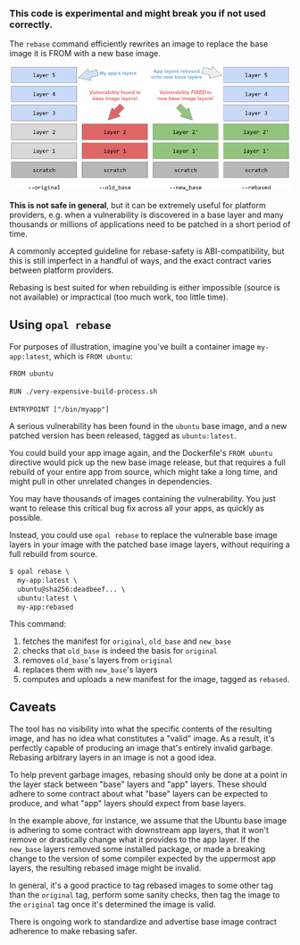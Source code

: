 ### This code is experimental and might break you if not used correctly.

The `rebase` command efficiently rewrites an image to replace the base image it
is FROM with a new base image.

![rebase visualization](./images/rebase.png)

**This is not safe in general**, but it can be extremely useful for platform
providers, e.g. when a vulnerability is discovered in a base layer and many
thousands or millions of applications need to be patched in a short period of
time.

A commonly accepted guideline for rebase-safety is ABI-compatibility, but this
is still imperfect in a handful of ways, and the exact contract varies between
platform providers.

Rebasing is best suited for when rebuilding is either impossible (source is not
available) or impractical (too much work, too little time).

## Using `opal rebase`

For purposes of illustration, imagine you've built a container image
`my-app:latest`, which is `FROM ubuntu`:

```
FROM ubuntu

RUN ./very-expensive-build-process.sh

ENTRYPOINT ["/bin/myapp"]
```

A serious vulnerability has been found in the `ubuntu` base image, and a new
patched version has been released, tagged as `ubuntu:latest`.

You could build your app image again, and the Dockerfile's `FROM ubuntu`
directive would pick up the new base image release, but that requires a full
rebuild of your entire app from source, which might take a long time, and might
pull in other unrelated changes in dependencies.

You may have thousands of images containing the vulnerability. You just want to
release this critical bug fix across all your apps, as quickly as possible.

Instead, you could use `opal rebase` to replace the vulnerable base image
layers in your image with the patched base image layers, without requiring a
full rebuild from source.

```
$ opal rebase \
  my-app:latest \
  ubuntu@sha256:deadbeef... \
  ubuntu:latest \
  my-app:rebased
```

This command:

1. fetches the manifest for `original`, `old_base` and `new_base`
1. checks that `old_base` is indeed the basis for `original`
1. removes `old_base`'s layers from `original`
1. replaces them with `new_base`'s layers
1. computes and uploads a new manifest for the image, tagged as `rebased`.

## Caveats

The tool has no visibility into what the specific contents of the resulting
image, and has no idea what constitutes a "valid" image. As a result, it's
perfectly capable of producing an image that's entirely invalid garbage.
Rebasing arbitrary layers in an image is not a good idea.

To help prevent garbage images, rebasing should only be done at a point in the
layer stack between "base" layers and "app" layers. These should adhere to some
contract about what "base" layers can be expected to produce, and what "app"
layers should expect from base layers.

In the example above, for instance, we assume that the Ubuntu base image is
adhering to some contract with downstream app layers, that it won't remove or
drastically change what it provides to the app layer. If the `new_base` layers
removed some installed package, or made a breaking change to the version of some
compiler expected by the uppermost app layers, the resulting rebased image might
be invalid.

In general, it's a good practice to tag rebased images to some other tag than
the `original` tag, perform some sanity checks, then tag the image to the
`original` tag once it's determined the image is valid.

There is ongoing work to standardize and advertise base image contract
adherence to make rebasing safer.
